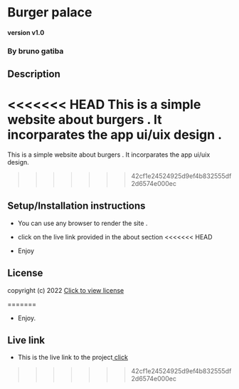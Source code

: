 # Burger palace 

#### version v1.0

### By bruno gatiba 

## Description  
<<<<<<< HEAD
This is a simple website about burgers . It incorparates the app ui/uix design .
=======
This is a simple website about burgers . It incorparates the app ui/uix design.
>>>>>>> 42cf1e24524925d9ef4b832555df2d6574e000ec

## Setup/Installation instructions 
* You can use any browser to render the site .

* click on the live link provided in the about section 
<<<<<<< HEAD
* Enjoy 

## License 
copyright (c) 2022 [Click to view license](LICENSE) 


=======
* Enjoy.

## Live link 
* This is the live link to the project<a href="https://ch1n069.github.io/First-repo/"> click </a>
>>>>>>> 42cf1e24524925d9ef4b832555df2d6574e000ec
